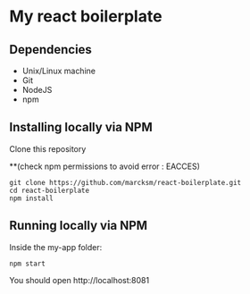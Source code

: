 # My react boilerplate

## Dependencies

* Unix/Linux machine
* Git
* NodeJS
* npm

## Installing locally via NPM

Clone this repository

**(check npm permissions to avoid error : EACCES)
```
git clone https://github.com/marcksm/react-boilerplate.git
cd react-boilerplate
npm install
```

## Running locally via NPM

Inside the my-app folder:
```
npm start
```
You should open http://localhost:8081
